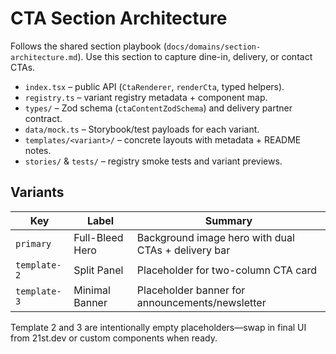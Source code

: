 # CTA Section Architecture

Follows the shared section playbook (`docs/domains/section-architecture.md`). Use this section to capture dine-in, delivery, or contact CTAs.

- `index.tsx` – public API (`CtaRenderer`, `renderCta`, typed helpers).
- `registry.ts` – variant registry metadata + component map.
- `types/` – Zod schema (`ctaContentZodSchema`) and delivery partner contract.
- `data/mock.ts` – Storybook/test payloads for each variant.
- `templates/<variant>/` – concrete layouts with metadata + README notes.
- `stories/` & `tests/` – registry smoke tests and variant previews.

## Variants

| Key         | Label             | Summary                                             |
|-------------|-------------------|-----------------------------------------------------|
| `primary`   | Full-Bleed Hero   | Background image hero with dual CTAs + delivery bar |
| `template-2`| Split Panel       | Placeholder for two-column CTA card                 |
| `template-3`| Minimal Banner    | Placeholder banner for announcements/newsletter     |

Template 2 and 3 are intentionally empty placeholders—swap in final UI from 21st.dev or custom components when ready.

